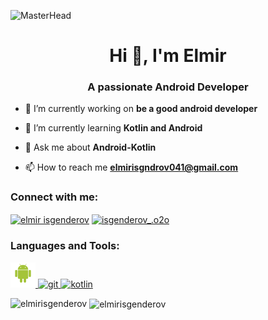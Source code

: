  ![MasterHead](fvdf;vdvrebfs;v',,)

<h1 align="center">Hi 👋, I'm Elmir</h1>
<h3 align="center">A passionate Android Developer</h3>

- 🔭 I’m currently working on **be a good android developer**

- 🌱 I’m currently learning **Kotlin and Android**

- 💬 Ask me about **Android-Kotlin**

- 📫 How to reach me **elmirisgndrov041@gmail.com**

<h3 align="left">Connect with me:</h3>
<p align="left">
<a href="https://linkedin.com/in/elmir isgenderov" target="blank"><img align="center" src="https://raw.githubusercontent.com/rahuldkjain/github-profile-readme-generator/master/src/images/icons/Social/linked-in-alt.svg" alt="elmir isgenderov" height="30" width="40" /></a>
<a href="https://instagram.com/isgenderov_.o2o" target="blank"><img align="center" src="https://raw.githubusercontent.com/rahuldkjain/github-profile-readme-generator/master/src/images/icons/Social/instagram.svg" alt="isgenderov_.o2o" height="30" width="40" /></a>
</p>

<h3 align="left">Languages and Tools:</h3>
<p align="left"> <a href="https://developer.android.com" target="_blank" rel="noreferrer"> <img src="https://raw.githubusercontent.com/devicons/devicon/master/icons/android/android-original-wordmark.svg" alt="android" width="40" height="40"/> </a> <a href="https://git-scm.com/" target="_blank" rel="noreferrer"> <img src="https://www.vectorlogo.zone/logos/git-scm/git-scm-icon.svg" alt="git" width="40" height="40"/> </a> <a href="https://kotlinlang.org" target="_blank" rel="noreferrer"> <img src="https://www.vectorlogo.zone/logos/kotlinlang/kotlinlang-icon.svg" alt="kotlin" width="40" height="40"/> </a> </p>

<p><img align="left" src="https://github-readme-stats.vercel.app/api/top-langs?username=elmirisgenderov&show_icons=true&locale=en&layout=compact" alt="elmirisgenderov" /></p>

<p>&nbsp;<img align="center" src="https://github-readme-stats.vercel.app/api?username=elmirisgenderov&show_icons=true&locale=en" alt="elmirisgenderov" /></p>

